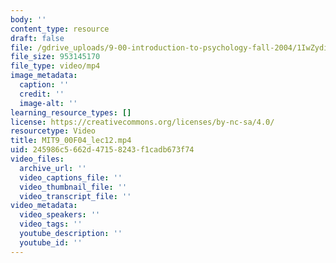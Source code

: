 ```yaml
---
body: ''
content_type: resource
draft: false
file: /gdrive_uploads/9-00-introduction-to-psychology-fall-2004/1IwZydiueMlYbqcmLMWLZsTTETzIa26P_/mit9_00f04_lec12.mp4
file_size: 953145170
file_type: video/mp4
image_metadata:
  caption: ''
  credit: ''
  image-alt: ''
learning_resource_types: []
license: https://creativecommons.org/licenses/by-nc-sa/4.0/
resourcetype: Video
title: MIT9_00F04_lec12.mp4
uid: 245986c5-662d-4715-8243-f1cadb673f74
video_files:
  archive_url: ''
  video_captions_file: ''
  video_thumbnail_file: ''
  video_transcript_file: ''
video_metadata:
  video_speakers: ''
  video_tags: ''
  youtube_description: ''
  youtube_id: ''
---
```

